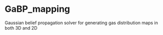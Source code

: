 # GaBP_mapping
Gaussian belief propagation solver for generating gas distribution maps in both 3D and 2D
